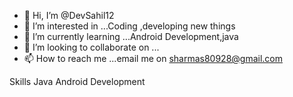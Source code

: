 - 👋 Hi, I’m @DevSahil12
- 👀 I’m interested in ...Coding ,developing new things
- 🌱 I’m currently learning ...Android Development,java
- 💞️ I’m looking to collaborate on ...
- 📫 How to reach me ...email me on sharmas80928@gmail.com

<!---
DevSahil12/DevSahil12 is a ✨ special ✨ repository because its `README.md` (this file) appears on your GitHub profile.
You can click the Preview link to take a look at your changes.
--->
Skills 
Java Android Development 